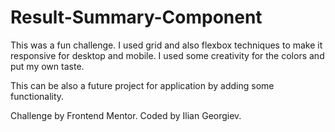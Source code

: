 # Result-Summary-Component

This was a fun challenge. I used grid and also flexbox techniques to make it responsive for desktop and mobile. I used some creativity for the colors and put my own taste. 

This can be also a future project for application by adding some functionality.

Challenge by Frontend Mentor. Coded by Ilian Georgiev.
